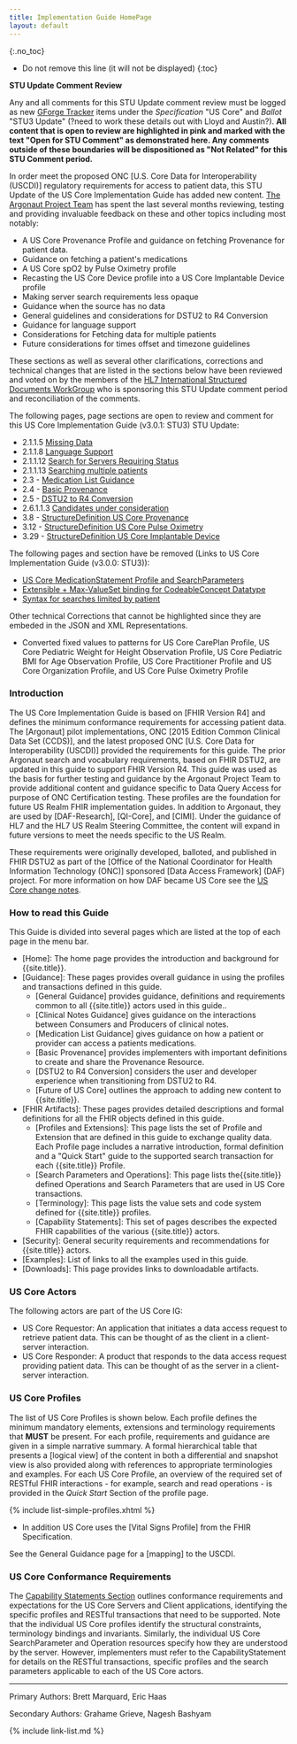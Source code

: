 ```yaml
---
title: Implementation Guide HomePage
layout: default
---
```


{:.no_toc}

<!-- TOC  the css styling for this is \pages\assets\css\project.css under 'markdown-toc'-->

* Do not remove this line (it will not be displayed)
{:toc}


<!-- end TOC -->

<div class="note-to-balloters" markdown="1">

**STU Update Comment Review**

Any and all comments for this STU Update comment review must be logged as new [GForge Tracker](http://hl7.org/fhir-issues) items under the *Specification* "US Core" and *Ballot* "STU3 Update" (?need to work these details out with Lloyd and Austin?).  **All content that is open to review are highlighted in pink and marked with the text "Open for STU Comment" as demonstrated here. Any comments outside of these boundaries will be dispositioned as "Not Related" for this STU Comment period.**

In order meet the proposed ONC [U.S. Core Data for Interoperability (USCDI)] regulatory requirements for access to patient data, this STU Update of the US Core Implementation Guide has added new content. [The Argonaut Project Team](https://argonautwiki.hl7.org/Argonaut_2019_Projects#Argonaut_R4) has spent the last several months reviewing, testing and providing invaluable feedback on these and other topics including most notably:

- A US Core Provenance Profile and guidance on fetching Provenance for patient data.
- Guidance on fetching a patient's medications
- A US Core spO2 by Pulse Oximetry profile
- Recasting the US Core Device profile into a US Core Implantable Device profile
- Making server search requirements less opaque
- Guidance when the source has no data
- General guidelines and considerations for DSTU2 to R4 Conversion
- Guidance for language support
- Considerations for Fetching data for multiple patients
- Future considerations for times offset and timezone guidelines

These sections as well as several other clarifications, corrections and technical changes that are listed in the sections below have been reviewed and voted on by the members of the [HL7 International Structured Documents WorkGroup](http://www.hl7.org/Special/committees/structure/index.cfm) who is sponsoring this STU Update comment period and reconciliation of the comments.

The following pages, page sections are open to review and comment for this US Core Implementation Guide (v3.0.1: STU3) STU Update:
- 2.1.1.5 [Missing Data](general-guidance.html#missing-data)
- 2.1.1.8 [Language Support](general-guidance.html#language-support)
- 2.1.1.12 [Search for Servers Requiring Status](general-guidance.html#search-for-servers-requiring-status)
- 2.1.1.13 [Searching multiple patients](general-guidance.html#searching-multiple-patients)
-  2.3 - [Medication List Guidance](all-meds.html)
-  2.4 - [Basic Provenance](basic-provenance.html)
-  2.5 - [DSTU2 to R4 Conversion](r2-r4-guidance.html)
- 2.6.1.1.3 [Candidates under consideration](future-of-us-core.html#candidates-under-consideration)
- 3.8 - [StructureDefinition US Core Provenance](StructureDefinition-us-core-provenance.html)
- 3.12 - [StructureDefinition US Core Pulse Oximetry](StructureDefinition-us-core-pulse-oximetry.html)
- 3.29 - [StructureDefinition US Core Implantable Device](StructureDefinition-us-core-implantable-device.html)


The following pages and section have be removed (Links to US Core Implementation Guide (v3.0.0: STU3)):

- [US Core MedicationStatement Profile and SearchParameters](http://hl7.org/fhir/us/core/STU3/StructureDefinition-us-core-medicationstatement.html)
- [Extensible + Max-ValueSet binding for CodeableConcept Datatype](http://hl7.org/fhir/us/core/STU3/general-guidance.html#max-binding)
- [Syntax for searches limited by patient](http://hl7.org/fhir/us/core/STU3/general-guidance.html#syntax-for-searches-limited-by-patient)

Other technical Corrections that cannot be highlighted since they are embeded in the JSON and XML Representations.

 - Converted fixed values to patterns for US Core CarePlan Profile, US Core Pediatric Weight for Height Observation Profile, US Core Pediatric BMI for Age Observation Profile, US Core Practitioner Profile and US Core Organization Profile, and US Core Pulse Oximetry Profile
</div>

### Introduction

The US Core Implementation Guide is based on [FHIR Version R4] and defines the minimum conformance requirements for accessing patient data. The [Argonaut] pilot implementations, ONC [2015 Edition Common Clinical Data Set (CCDS)], and the latest proposed ONC [U.S. Core Data for Interoperability (USCDI)] provided the requirements for this guide.  The prior Argonaut search and vocabulary requirements, based on FHIR DSTU2, are updated in this guide to support FHIR Version R4. This guide was used as the basis for further testing and guidance by the Argonaut Project Team to provide additional content and guidance specific to Data Query Access for purpose of ONC Certification testing. These profiles are the foundation for future US Realm FHIR implementation guides. In addition to Argonaut, they are used by [DAF-Research], [QI-Core], and [CIMI].  Under the guidance of HL7 and the HL7 US Realm Steering Committee, the content will expand in future versions to meet the needs specific to the US Realm.

These requirements were originally developed, balloted, and published in FHIR DSTU2 as part of the [Office of the National Coordinator for Health Information Technology (ONC)] sponsored [Data Access Framework] (DAF) project. For more information on how DAF became US Core see the [US Core change notes](change-notes.html).

### How to read this Guide

This Guide is divided into several pages which are listed at the top of each page in the menu bar.

- [Home]\: The home page provides the introduction and background for {{site.title}}.
- [Guidance]\: These pages provides overall guidance in using the profiles and transactions defined in this guide.
  - [General Guidance] provides guidance, definitions and requirements common to all {{site.title}} actors used in this guide..
  - [Clinical Notes Guidance] gives guidance on the interactions between Consumers and Producers of clinical notes.
  - [Medication List Guidance] gives guidance on how a patient or provider can access a patients medications.
  - [Basic Provenance] provides implementers with important definitions to create and share the Provenance Resource.
  - [DSTU2 to R4 Conversion] considers the user and developer experience when transitioning from DSTU2 to R4.
  - [Future of US Core] outlines the approach to adding new content to {{site.title}}.
- [FHIR Artifacts]\: These pages provides detailed descriptions and formal definitions for all the FHIR objects defined in this guide.
  - [Profiles and Extensions]\: This page lists the set of Profile and Extension that are defined in this guide to exchange quality data. Each Profile page includes a narrative introduction, formal definition and a "Quick Start" guide to the supported search transaction for each {{site.title}} Profile.
  - [Search Parameters and Operations]\: This page lists the{{site.title}} defined Operations and Search Parameters that are used in US Core transactions.
  - [Terminology]\: This page lists the value sets and code system defined for {{site.title}} profiles.
  - [Capability Statements]\: This set of pages describes the expected FHIR capabilities of the various {{site.title}} actors.
- [Security]\: General security requirements and recommendations for {{site.title}} actors.
- [Examples]\: List of links to all the examples used in this guide.
- [Downloads]\: This page provides links to downloadable artifacts.



### US Core Actors

The following actors are part of the US Core IG:

* US Core Requestor: An application that initiates a data access request to retrieve patient data. This can be thought of as the client in a client-server interaction.
* US Core Responder: A product that responds to the data access request providing patient data. This can be thought of as the server in a client-server interaction.


### US Core Profiles

The list of US Core Profiles is shown below.  Each profile defines the minimum mandatory elements, extensions and terminology requirements that **MUST** be present. For each profile, requirements and guidance are given in a simple narrative summary. A formal hierarchical table that presents a [logical view] of the content in both a differential and snapshot view is also provided along with references to appropriate terminologies and examples.  For each US Core Profile, an overview of the required set of RESTful FHIR interactions - for example, search and read operations - is provided in the *Quick Start* Section of the profile page.

{% include list-simple-profiles.xhtml %}

- In addition US Core uses the [Vital Signs Profile] from the FHIR Specification.

See the General Guidance page for a [mapping] to the USCDI.

### US Core Conformance Requirements

The [Capability Statements Section](capstatements.html) outlines conformance requirements and expectations for the US Core Servers and Client applications, identifying the specific profiles and RESTful transactions that need to be supported. Note that the individual US Core profiles identify the structural constraints, terminology bindings and invariants.  Similarly, the individual US Core SearchParameter and Operation resources specify how they are understood by the server. However, implementers must refer to the CapabilityStatement for details on the RESTful transactions, specific profiles and the search parameters applicable to each of the US Core actors.

----


Primary Authors: Brett Marquard, Eric Haas

Secondary Authors: Grahame Grieve, Nagesh Bashyam

{% include link-list.md %}
